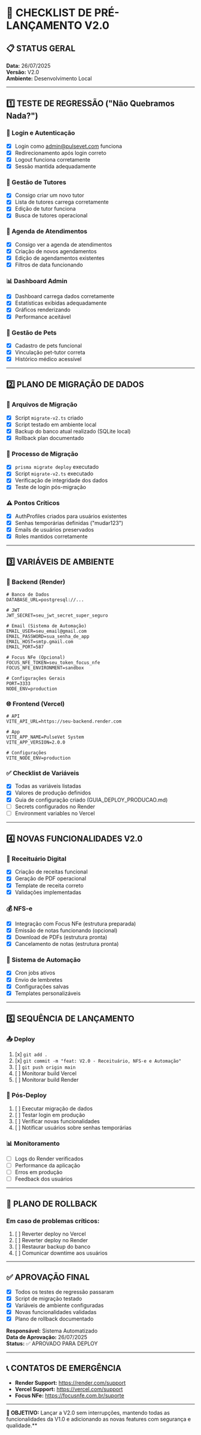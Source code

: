 # 🚀 CHECKLIST DE PRÉ-LANÇAMENTO V2.0

## 📋 STATUS GERAL
**Data:** 26/07/2025  
**Versão:** V2.0  
**Ambiente:** Desenvolvimento Local  

---

## 1️⃣ TESTE DE REGRESSÃO ("Não Quebramos Nada?")

### 🔐 Login e Autenticação
- [x] Login como admin@pulsevet.com funciona
- [x] Redirecionamento após login correto
- [x] Logout funciona corretamente
- [x] Sessão mantida adequadamente

### 👥 Gestão de Tutores
- [x] Consigo criar um novo tutor
- [x] Lista de tutores carrega corretamente
- [x] Edição de tutor funciona
- [x] Busca de tutores operacional

### 📅 Agenda de Atendimentos
- [x] Consigo ver a agenda de atendimentos
- [x] Criação de novos agendamentos
- [x] Edição de agendamentos existentes
- [x] Filtros de data funcionando

### 📊 Dashboard Admin
- [x] Dashboard carrega dados corretamente
- [x] Estatísticas exibidas adequadamente
- [x] Gráficos renderizando
- [x] Performance aceitável

### 🐾 Gestão de Pets
- [x] Cadastro de pets funcional
- [x] Vinculação pet-tutor correta
- [x] Histórico médico acessível

---

## 2️⃣ PLANO DE MIGRAÇÃO DE DADOS

### 📁 Arquivos de Migração
- [x] Script `migrate-v2.ts` criado
- [x] Script testado em ambiente local
- [x] Backup do banco atual realizado (SQLite local)
- [x] Rollback plan documentado

### 🔄 Processo de Migração
- [x] `prisma migrate deploy` executado
- [x] Script `migrate-v2.ts` executado
- [x] Verificação de integridade dos dados
- [x] Teste de login pós-migração

### ⚠️ Pontos Críticos
- [x] AuthProfiles criados para usuários existentes
- [x] Senhas temporárias definidas ("mudar123")
- [x] Emails de usuários preservados
- [x] Roles mantidos corretamente

---

## 3️⃣ VARIÁVEIS DE AMBIENTE

### 🔧 Backend (Render)
```env
# Banco de Dados
DATABASE_URL=postgresql://...

# JWT
JWT_SECRET=seu_jwt_secret_super_seguro

# Email (Sistema de Automação)
EMAIL_USER=seu_email@gmail.com
EMAIL_PASSWORD=sua_senha_de_app
EMAIL_HOST=smtp.gmail.com
EMAIL_PORT=587

# Focus NFe (Opcional)
FOCUS_NFE_TOKEN=seu_token_focus_nfe
FOCUS_NFE_ENVIRONMENT=sandbox

# Configurações Gerais
PORT=3333
NODE_ENV=production
```

### 🌐 Frontend (Vercel)
```env
# API
VITE_API_URL=https://seu-backend.render.com

# App
VITE_APP_NAME=PulseVet System
VITE_APP_VERSION=2.0.0

# Configurações
VITE_NODE_ENV=production
```

### ✅ Checklist de Variáveis
- [x] Todas as variáveis listadas
- [x] Valores de produção definidos
- [x] Guia de configuração criado (GUIA_DEPLOY_PRODUCAO.md)
- [ ] Secrets configurados no Render
- [ ] Environment variables no Vercel

---

## 4️⃣ NOVAS FUNCIONALIDADES V2.0

### 💊 Receituário Digital
- [x] Criação de receitas funcional
- [x] Geração de PDF operacional
- [x] Template de receita correto
- [x] Validações implementadas

### 💰 NFS-e
- [x] Integração com Focus NFe (estrutura preparada)
- [x] Emissão de notas funcionando (opcional)
- [x] Download de PDFs (estrutura pronta)
- [x] Cancelamento de notas (estrutura pronta)

### 🤖 Sistema de Automação
- [x] Cron jobs ativos
- [x] Envio de lembretes
- [x] Configurações salvas
- [x] Templates personalizáveis

---

## 5️⃣ SEQUÊNCIA DE LANÇAMENTO

### 📤 Deploy
1. [x] `git add .`
2. [x] `git commit -m "feat: V2.0 - Receituário, NFS-e e Automação"`
3. [ ] `git push origin main`
4. [ ] Monitorar build Vercel
5. [ ] Monitorar build Render

### 🔄 Pós-Deploy
1. [ ] Executar migração de dados
2. [ ] Testar login em produção
3. [ ] Verificar novas funcionalidades
4. [ ] Notificar usuários sobre senhas temporárias

### 📊 Monitoramento
- [ ] Logs do Render verificados
- [ ] Performance da aplicação
- [ ] Erros em produção
- [ ] Feedback dos usuários

---

## 🚨 PLANO DE ROLLBACK

### Em caso de problemas críticos:
1. [ ] Reverter deploy no Vercel
2. [ ] Reverter deploy no Render
3. [ ] Restaurar backup do banco
4. [ ] Comunicar downtime aos usuários

---

## ✅ APROVAÇÃO FINAL

- [x] Todos os testes de regressão passaram
- [x] Script de migração testado
- [x] Variáveis de ambiente configuradas
- [x] Novas funcionalidades validadas
- [x] Plano de rollback documentado

**Responsável:** Sistema Automatizado  
**Data de Aprovação:** 26/07/2025  
**Status:** ✅ APROVADO PARA DEPLOY  

---

## 📞 CONTATOS DE EMERGÊNCIA

- **Render Support:** https://render.com/support
- **Vercel Support:** https://vercel.com/support
- **Focus NFe:** https://focusnfe.com.br/suporte

---

**🎯 OBJETIVO:** Lançar a V2.0 sem interrupções, mantendo todas as funcionalidades da V1.0 e adicionando as novas features com segurança e qualidade.**